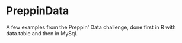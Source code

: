 # PreppinData

A few examples from the Preppin' Data challenge, done first in R with data.table and then in MySql. 
